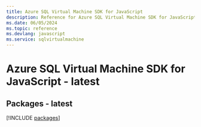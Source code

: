 ```yaml
---
title: Azure SQL Virtual Machine SDK for JavaScript
description: Reference for Azure SQL Virtual Machine SDK for JavaScript
ms.date: 06/05/2024
ms.topic: reference
ms.devlang: javascript
ms.service: sqlvirtualmachine
---
```

# Azure SQL Virtual Machine SDK for JavaScript - latest
## Packages - latest
[!INCLUDE [packages](sql-virtual-machine-index.md)]